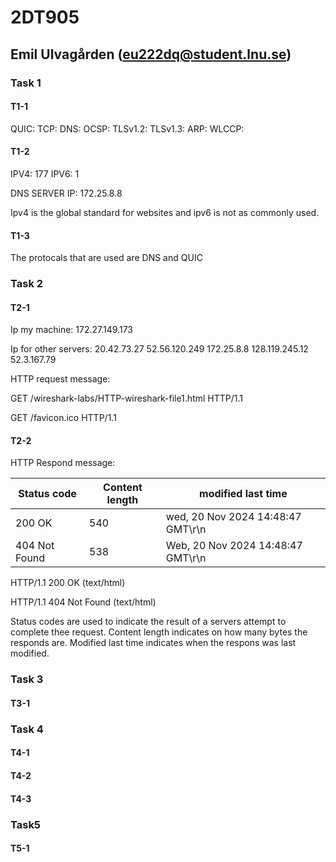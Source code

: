 # 2DT905

## Emil Ulvagården (eu222dq@student.lnu.se)

### Task 1

#### T1-1

QUIC:
TCP:
DNS:
OCSP:
TLSv1.2:
TLSv1.3:
ARP:
WLCCP:

#### T1-2

IPV4: 177
IPV6: 1

DNS SERVER IP: 172.25.8.8

Ipv4 is the global standard for websites and ipv6 is not as commonly used.

#### T1-3

The protocals that are used are DNS and QUIC

### Task 2

#### T2-1

Ip my machine:
172.27.149.173

Ip for other servers:
20.42.73.27
52.56.120.249
172.25.8.8
128.119.245.12
52.3.167.79

HTTP request message:

GET /wireshark-labs/HTTP-wireshark-file1.html HTTP/1.1

GET /favicon.ico HTTP/1.1

#### T2-2

HTTP Respond message:

|Status code |Content length|modified last time|
|-|-|-|
|200 OK|540|wed, 20 Nov 2024 14:48:47 GMT\r\n|
|404 Not Found|538|Web, 20 Nov 2024 14:48:47 GMT\r\n|

HTTP/1.1 200 OK (text/html)

HTTP/1.1 404 Not Found (text/html)

Status codes are used to indicate the result of a servers attempt to complete thee request. Content length indicates on how many bytes the responds are. Modified last time indicates when the respons was last modified.

### Task 3

#### T3-1



### Task 4

#### T4-1



#### T4-2



#### T4-3



### Task5

#### T5-1


